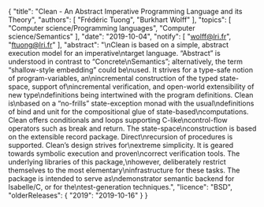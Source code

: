 {
    "title": "Clean - An Abstract Imperative Programming Language and its Theory",
    "authors": [
        "Frédéric Tuong",
        "Burkhart Wolff"
    ],
    "topics": [
        "Computer science/Programming languages",
        "Computer science/Semantics"
    ],
    "date": "2019-10-04",
    "notify": [
        "wolff@lri.fr",
        "ftuong@lri.fr"
    ],
    "abstract": "\nClean is based on a simple, abstract execution model for an imperative\ntarget language. “Abstract” is understood in contrast to “Concrete\nSemantics”; alternatively, the term “shallow-style embedding” could be\nused. It strives for a type-safe notion of program-variables, an\nincremental construction of the typed state-space, support of\nincremental verification, and open-world extensibility of new type\ndefinitions being intertwined with the program definitions. Clean is\nbased on a “no-frills” state-exception monad with the usual\ndefinitions of bind and unit for the compositional glue of state-based\ncomputations. Clean offers conditionals and loops supporting C-like\ncontrol-flow operators such as break and return. The state-space\nconstruction is based on the extensible record package. Direct\nrecursion of procedures is supported. Clean’s design strives for\nextreme simplicity. It is geared towards symbolic execution and proven\ncorrect verification tools. The underlying libraries of this package,\nhowever, deliberately restrict themselves to the most elementary\ninfrastructure for these tasks. The package is intended to serve as\ndemonstrator semantic backend for Isabelle/C, or for the\ntest-generation techniques.",
    "licence": "BSD",
    "olderReleases": {
        "2019": "2019-10-16"
    }
}